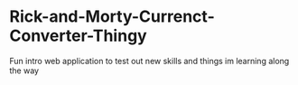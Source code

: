 # Rick-and-Morty-Currenct-Converter-Thingy
Fun intro web application to test out new skills and things im learning along the way 
